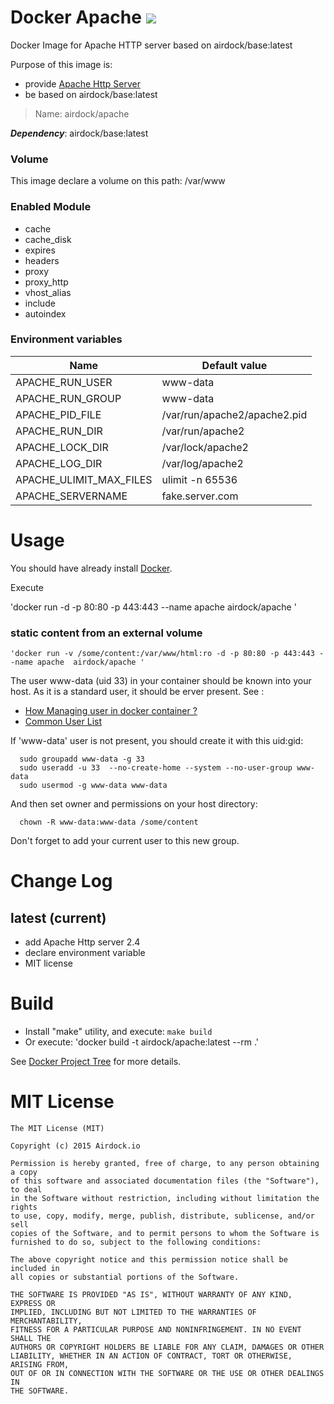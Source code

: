 # Docker Apache [![](https://badge.imagelayers.io/airdock/apache:latest.svg)](https://imagelayers.io/?images=airdock/apache:latest 'Get your own badge on imagelayers.io')

Docker Image for Apache HTTP server based on airdock/base:latest

Purpose of this image is:

- provide [Apache Http Server](http://httpd.apache.org/)
- be based on airdock/base:latest


> Name: airdock/apache

***Dependency***: airdock/base:latest



### Volume

This image declare a volume on this path: /var/www


### Enabled Module

- cache
- cache_disk
- expires
- headers
- proxy
- proxy_http
- vhost_alias
- include  
- autoindex



### Environment variables

| Name                 | Default value                     |
|----------------------|-----------------------------------|
| APACHE_RUN_USER 	      | www-data                       |
| APACHE_RUN_GROUP 	      | www-data                       |
| APACHE_PID_FILE 	      | /var/run/apache2/apache2.pid   |
| APACHE_RUN_DIR 	        | /var/run/apache2               |
| APACHE_LOCK_DIR 	      | /var/lock/apache2              |
| APACHE_LOG_DIR 	        | /var/log/apache2               |
| APACHE_ULIMIT_MAX_FILES | ulimit -n 65536                |
| APACHE_SERVERNAME       | fake.server.com                |




# Usage

You should have already install [Docker](https://www.docker.com/).

Execute

  'docker run -d -p 80:80 -p 443:443 --name apache airdock/apache '


### static content from an external volume


  	'docker run -v /some/content:/var/www/html:ro -d -p 80:80 -p 443:443 --name apache  airdock/apache '


  The user www-data (uid 33) in your container should be known into your host. As it is a standard user, it should be erver present.
  See :
  * [How Managing user in docker container ?](https://github.com/airdock-io/docker-base/wiki/How-Managing-user-in-docker-container)
  * [Common User List](https://github.com/airdock-io/docker-base/wiki/Common-User-List)

  If 'www-data' user is not present, you should create it with this uid:gid:

  ```
    sudo groupadd www-data -g 33
    sudo useradd -u 33  --no-create-home --system --no-user-group www-data
    sudo usermod -g www-data www-data
  ```

  And then set owner and permissions on your host directory:

  ```
  	chown -R www-data:www-data /some/content
  ```

 Don't forget to add your current user to this new group.


# Change Log


## latest (current)

- add Apache Http server 2.4
- declare environment variable
- MIT license

# Build

- Install "make" utility, and execute: `make build`
- Or execute: 'docker build -t airdock/apache:latest --rm .'

See [Docker Project Tree](https://github.com/airdock-io/docker-base/wiki/Docker-Project-Tree) for more details.



# MIT License

```
The MIT License (MIT)

Copyright (c) 2015 Airdock.io

Permission is hereby granted, free of charge, to any person obtaining a copy
of this software and associated documentation files (the "Software"), to deal
in the Software without restriction, including without limitation the rights
to use, copy, modify, merge, publish, distribute, sublicense, and/or sell
copies of the Software, and to permit persons to whom the Software is
furnished to do so, subject to the following conditions:

The above copyright notice and this permission notice shall be included in
all copies or substantial portions of the Software.

THE SOFTWARE IS PROVIDED "AS IS", WITHOUT WARRANTY OF ANY KIND, EXPRESS OR
IMPLIED, INCLUDING BUT NOT LIMITED TO THE WARRANTIES OF MERCHANTABILITY,
FITNESS FOR A PARTICULAR PURPOSE AND NONINFRINGEMENT. IN NO EVENT SHALL THE
AUTHORS OR COPYRIGHT HOLDERS BE LIABLE FOR ANY CLAIM, DAMAGES OR OTHER
LIABILITY, WHETHER IN AN ACTION OF CONTRACT, TORT OR OTHERWISE, ARISING FROM,
OUT OF OR IN CONNECTION WITH THE SOFTWARE OR THE USE OR OTHER DEALINGS IN
THE SOFTWARE.
```
